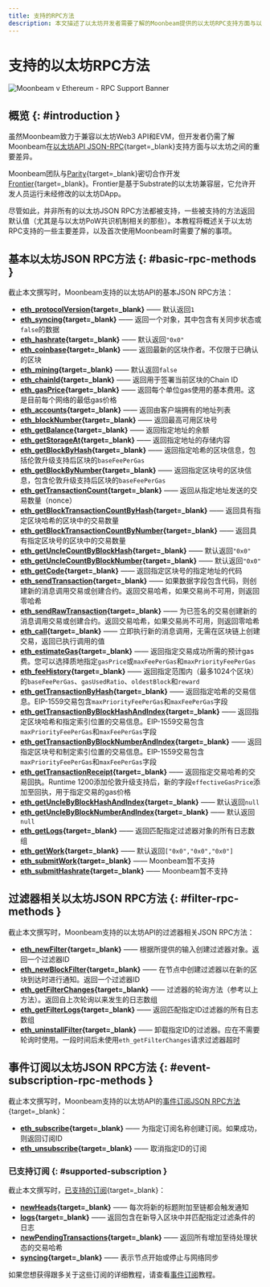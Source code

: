 ```yaml
---
title: 支持的RPC方法
description: 本文描述了以太坊开发者需要了解的Moonbeam提供的以太坊RPC支持方面与以太坊本身可提供支持的主要差异
---
```


# 支持的以太坊RPC方法

![Moonbeam v Ethereum - RPC Support Banner](/images/builders/get-started/eth-compare/rpc-support-banner.png)

## 概览 {: #introduction }

虽然Moonbeam致力于兼容以太坊Web3 API和EVM，但开发者仍需了解Moonbeam在[以太坊API JSON-RPC](https://eth.wiki/json-rpc/API#json-rpc-methods){target=_blank}支持方面与以太坊之间的重要差异。

Moonbeam团队与[Parity](https://www.parity.io/){target=_blank}密切合作开发[Frontier](/learn/features/eth-compatibility/#frontier){target=_blank}。Frontier是基于Substrate的以太坊兼容层，它允许开发人员运行未经修改的以太坊DApp。

尽管如此，并非所有的以太坊JSON RPC方法都被支持，一些被支持的方法返回默认值（尤其是与以太坊PoW共识机制相关的那些）。本教程将概述关于以太坊RPC支持的一些主要差异，以及首次使用Moonbeam时需要了解的事项。

## 基本以太坊JSON RPC方法 {: #basic-rpc-methods }

截止本文撰写时，Moonbeam支持的以太坊API的基本JSON RPC方法：

 - **[eth_protocolVersion](https://eth.wiki/json-rpc/API#eth_protocolversion){target=_blank}** —— 默认返回`1`
 - **[eth_syncing](https://eth.wiki/json-rpc/API#eth_syncing){target=_blank}** —— 返回一个对象，其中包含有关同步状态或`false`的数据
 - **[eth_hashrate](https://eth.wiki/json-rpc/API#eth_hashrate){target=_blank}** —— 默认返回`"0x0"` 
 - **[eth_coinbase](https://eth.wiki/json-rpc/API#eth_coinbase){target=_blank}** —— 返回最新的区块作者。不仅限于已确认的区块
 - **[eth_mining](https://eth.wiki/json-rpc/API#eth_mining){target=_blank}** —— 默认返回`false`
 - **[eth_chainId](https://eth.wiki/json-rpc/API#eth_chainid){target=_blank}** —— 返回用于签署当前区块的Chain ID
 - **[eth_gasPrice](https://eth.wiki/json-rpc/API#eth_gasprice){target=_blank}** —— 返回每个单位gas使用的基本费用。这是目前每个网络的最低gas价格
 - **[eth_accounts](https://eth.wiki/json-rpc/API#eth_accounts){target=_blank}** —— 返回由客户端拥有的地址列表
 - **[eth_blockNumber](https://eth.wiki/json-rpc/API#eth_blocknumber){target=_blank}** —— 返回最高可用区块号
 - **[eth_getBalance](https://eth.wiki/json-rpc/API#eth_getbalance){target=_blank}** —— 返回指定地址的余额
 - **[eth_getStorageAt](https://eth.wiki/json-rpc/API#eth_getstorageat){target=_blank}** —— 返回指定地址的存储内容
 - **[eth_getBlockByHash](https://eth.wiki/json-rpc/API#eth_getblockbyhash){target=_blank}** —— 返回指定哈希的区块信息，包括伦敦升级支持后区块的`baseFeePerGas`
 - **[eth_getBlockByNumber](https://eth.wiki/json-rpc/API#eth_getblockbynumber){target=_blank}** —— 返回指定区块号的区块信息，包含伦敦升级支持后区块的`baseFeePerGas`
 - **[eth_getTransactionCount](https://eth.wiki/json-rpc/API#eth_gettransactioncount){target=_blank}** —— 返回从指定地址发送的交易数量（nonce）
 - **[eth_getBlockTransactionCountByHash](https://eth.wiki/json-rpc/API#eth_getblocktransactioncountbyhash){target=_blank}** —— 返回具有指定区块哈希的区块中的交易数量
 - **[eth_getBlockTransactionCountByNumber](https://eth.wiki/json-rpc/API#eth_getblocktransactioncountbynumber){target=_blank}** —— 返回具有指定区块号的区块中的交易数量
 - **[eth_getUncleCountByBlockHash](https://eth.wiki/json-rpc/API#eth_getunclecountbyblockhash){target=_blank}** —— 默认返回`"0x0"`
 - **[eth_getUncleCountByBlockNumber](https://eth.wiki/json-rpc/API#eth_getunclecountbyblocknumber){target=_blank}** —— 默认返回`"0x0"`
 - **[eth_getCode](https://eth.wiki/json-rpc/API#eth_getcode){target=_blank}** —— 返回指定区块号的指定地址的代码
 - **[eth_sendTransaction](https://eth.wiki/json-rpc/API#eth_sendtransaction){target=_blank}** —— 如果数据字段包含代码，则创建新的消息调用交易或创建合约。返回交易哈希，如果交易尚不可用，则返回零哈希
 - **[eth_sendRawTransaction](https://eth.wiki/json-rpc/API#eth_sendrawtransaction){target=_blank}** —— 为已签名的交易创建新的消息调用交易或创建合约。返回交易哈希，如果交易尚不可用，则返回零哈希
 - **[eth_call](https://eth.wiki/json-rpc/API#eth_call){target=_blank}** —— 立即执行新的消息调用，无需在区块链上创建交易，返回已执行调用的值
 - **[eth_estimateGas](https://eth.wiki/json-rpc/API#eth_estimategas){target=_blank}** —— 返回指定交易成功所需的预计gas费。您可以选择质地指定`gasPrice`或`maxFeePerGas`和`maxPriorityFeePerGas`
  - **[eth_feeHistory](https://docs.alchemy.com/alchemy/apis/ethereum/eth-feehistory){target=_blank}** —— 返回指定范围内（最多1024个区块）的`baseFeePerGas`、`gasUsedRatio`、`oldestBlock`和`reward`
 - **[eth_getTransactionByHash](https://eth.wiki/json-rpc/API#eth_gettransactionbyhash){target=_blank}** —— 返回指定哈希的交易信息。EIP-1559交易包含`maxPriorityFeePerGas`和`maxFeePerGas`字段
 - **[eth_getTransactionByBlockHashAndIndex](https://eth.wiki/json-rpc/API#eth_gettransactionbyblockhashandindex){target=_blank}** —— 返回指定区块哈希和指定索引位置的交易信息。EIP-1559交易包含`maxPriorityFeePerGas`和`maxFeePerGas`字段
 - **[eth_getTransactionByBlockNumberAndIndex](https://eth.wiki/json-rpc/API#eth_gettransactionbyblocknumberandindex){target=_blank}** —— 返回指定区块号和制定索引位置的交易信息。EIP-1559交易包含`maxPriorityFeePerGas`和`maxFeePerGas`字段
 - **[eth_getTransactionReceipt](https://eth.wiki/json-rpc/API#eth_gettransactionreceipt){target=_blank}** —— 返回指定交易哈希的交易回执。Runtime 1200添加伦敦升级支持后，新的字段`effectiveGasPrice`添加至回执，用于指定交易的gas价格
 - **[eth_getUncleByBlockHashAndIndex](https://eth.wiki/json-rpc/API#eth_getunclebyblockhashandindex){target=_blank}** —— 默认返回`null`
 - **[eth_getUncleByBlockNumberAndIndex](https://eth.wiki/json-rpc/API#eth_getunclebyblocknumberandindex){target=_blank}** —— 默认返回`null`
 - **[eth_getLogs](https://eth.wiki/json-rpc/API#eth_getlogs){target=_blank}** —— 返回匹配指定过滤器对象的所有日志数组
 - **[eth_getWork](https://eth.wiki/json-rpc/API#eth_getwork){target=_blank}** —— 默认返回`["0x0","0x0","0x0"]`
 - **[eth_submitWork](https://eth.wiki/json-rpc/API#eth_submitwork){target=_blank}** —— Moonbeam暂不支持
 - **[eth_submitHashrate](https://eth.wiki/json-rpc/API#eth_submithashrate){target=_blank}** —— Moonbeam暂不支持

## 过滤器相关以太坊JSON RPC方法 {: #filter-rpc-methods }

截止本文撰写时，Moonbeam支持的以太坊API的过滤器相关JSON RPC方法：

 - **[eth_newFilter](https://eth.wiki/json-rpc/API#eth_newfilter){target=_blank}** —— 根据所提供的输入创建过滤器对象。返回一个过滤器ID
 - **[eth_newBlockFilter](https://eth.wiki/json-rpc/API#eth_newblockfilter){target=_blank}** —— 在节点中创建过滤器以在新的区块到达时进行通知。返回一个过滤器ID
 - **[eth_getFilterChanges](https://eth.wiki/json-rpc/API#eth_getfilterchanges){target=_blank}** —— 过滤器的轮询方法（参考以上方法）。返回自上次轮询以来发生的日志数组
 - **[eth_getFilterLogs](https://eth.wiki/json-rpc/API#eth_getfilterlogs){target=_blank}** —— 返回匹配指定ID过滤器的所有日志数组
 - **[eth_uninstallFilter](https://eth.wiki/json-rpc/API#eth_uninstallfilter){target=_blank}** —— 卸载指定ID的过滤器。应在不需要轮询时使用。一段时间后未使用`eth_getFilterChanges`请求过滤器超时

## 事件订阅以太坊JSON RPC方法 {: #event-subscription-rpc-methods }

截止本文撰写时，Moonbeam支持的以太坊API的[事件订阅JSON RPC方法](https://geth.ethereum.org/docs/rpc/pubsub){target=_blank}：

 - **[eth_subscribe](https://geth.ethereum.org/docs/rpc/pubsub#create-subscription){target=_blank}** —— 为指定订阅名称创建订阅。如果成功，则返回订阅ID
 - **[eth_unsubscribe](https://geth.ethereum.org/docs/rpc/pubsub#cancel-subscription){target=_blank}** —— 取消指定ID的订阅

### 已支持订阅 {: #supported-subscription }

截止本文撰写时，[已支持的订阅](https://geth.ethereum.org/docs/rpc/pubsub#supported-subscriptions){target=_blank}：

 - **[newHeads](https://geth.ethereum.org/docs/rpc/pubsub#newheads){target=_blank}** —— 每次将新的标题附加至链都会触发通知
 - **[logs](https://geth.ethereum.org/docs/rpc/pubsub#logs){target=_blank}** —— 返回包含在新导入区块中并匹配指定过滤条件的日志
 - **[newPendingTransactions](https://geth.ethereum.org/docs/rpc/pubsub#newpendingtransactions){target=_blank}** —— 返回所有增加至待处理状态的交易哈希
 - **[syncing](https://geth.ethereum.org/docs/rpc/pubsub#syncing){target=_blank}** —— 表示节点开始或停止与网络同步

如果您想获得跟多关于这些订阅的详细教程，请查看[事件订阅](/builders/build/eth-api/pubsub/)教程。